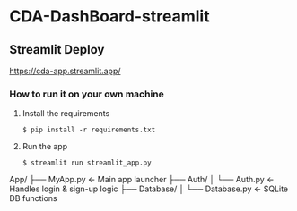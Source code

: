 # CDA-DashBoard-streamlit

## Streamlit Deploy
https://cda-app.streamlit.app/
### How to run it on your own machine

1. Install the requirements

   ```
   $ pip install -r requirements.txt
   ```

2. Run the app

   ```
   $ streamlit run streamlit_app.py
   ```

App/
├── MyApp.py              ← Main app launcher
├── Auth/
│   └── Auth.py           ← Handles login & sign-up logic
├── Database/
│   └── Database.py       ← SQLite DB functions
